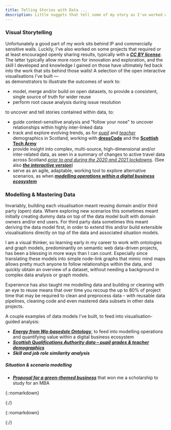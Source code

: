 ```yaml
---
title: Telling Stories with Data ...
description: Little nuggets that tell some of my story as I've worked with data in different places and with different people. And what I've learnt along the way.  
---
```



### Visual Storytelling
 
Unfortunately a good part of my work sits behind IP and commercially sensitive walls. Luckily, I've also worked on some projects that required or at least encouraged openly sharing results, typically with a [___CC BY license___](https://creativecommons.org/share-your-work/cclicenses). The latter typically allow more room for innovation and exploration, and the skill I developed and knowledge I gained on those have ultimately fed back into the work that sits behind those walls! A selection of the open interactive visualisations I've built &mdash;\
as demonstrators to illustrate the outcomes of work to:
  * model, merge and/or build on open datasets, to provide a consistent, single source of truth for wider reuse
  * perform root cause analysis during issue resolution

to uncover and tell stories contained within data, to:  
  * guide context-sensitive analysis and "follow your nose" to uncover relationships within highly inter-linked data
  * track and explore evolving trends, as for [_pupil_](sta/sta_it_402_dress_code.html) and [_teacher_](sta/sta_it_402_dress_code_teacher_demographics.html) demographics in Scotland, working with [__dressCode__](https://www.dresscode.org.uk/scotlands-computing-science-landscape) and the [__Scottish Tech Army__](https://www.scottishtecharmy.org)
  * provide insight into complex, multi-source, high-dimensional and/or inter-related data, as seen in a summary of changes to active travel data across Scotland [_prior to and during the 2020 and 2021 lockdowns_](sta/cycle_counters_info_cards.pdf). (See also [___the interactive version___](sta/sta-climate-change_cycling.html))
  * serve as an agile, adaptable, working tool to explore alternative scenarios, as when [___modelling operations within a digital business ecosystem___](ebri_dbn/index.html)

  
### Modelling &amp; Mastering Data

Invariably, building each visualisation meant reusing domain and/or third party (open) data. Where exploring new scenarios this sometimes meant initially creating dummy data on top of the data model built with domain owners and/or end users. For third party data sometimes this meant deriving the data model first, in order to extend this and/or build extensible visualisations directly on top of the data and associated situation models.

I am a visual thinker, so learning early in my career to work with ontologies and graph models, predominantly on semantic web data-driven projects, has been a blessing in more ways than I can count. Especially since translating these models into simple node-link graphs that mimic mind maps allows pretty much anyone to follow relationships within the data, and quickly obtain an overview of a dataset, without needing a background in complex data analysis or graph models.

Experience has also taught me modelling data and building or cleaning with an eye to reuse means that over time you recoup the up to 80% of project time that may be required to clean and preprocess data &ndash; with reusable data pipelines, cleaning code and even mastered data subsets in other data projects. 

A couple examples of data models I've built, to feed into visualisation-guided analysis:
  * [___Energy from Wa-basedste Ontology___](https://doi.org/10.6084/m9.figshare.6554606.v5), to feed into modelling operations and quantifying value within a digital business ecosystem
  * [___Scottish Qualifications Authority data &ndash; pupil grades &amp; teacher demographics___](https://github.com/aba-sah/sta-it402-dresscode/blob/626b08f849447a15ca54d37f0cf5eac46b20b43a/docs/sta-it-402_data_structure.pdf)
  * ___Skill and job role similarity analysis___

##### Situation &amp; scenario modelling
  * [___Proposal for a green-themed business___](twothreethree/data_modelling/gcs_asdadzie_final.pdf) that won me a scholarship to study for an MBA


{::nomarkdown}

<!--

### Cleaning, Enriching &amp; Mastering Data

The most painful and tedious part of (pre-)analysis &ndash; cleaning, prepping and often enriching data to enable practical use. If you've ever worked on anything but the most trivial dataset (I'm struggling to think of one that would provide anything useful) you quickly learn the value in budgeting up to 80% of project time for data creation and/or third party data pre-processing. Unless you're lucky enough to obtain third party, machine-readable data that closely matches your data model. Or your client has their data ready to go and as needed.\ 
In my experience refusing to acknowledge how much effort is involved in data preprocessing doesn't save you time even short term, and only increases pain long term. At best this is written off as technical debt; more often it results in data that is simply not used or usable or that comes with high cost of use, where alternatives do not exist.  

On the other hand, modelling data and building or cleaning with an eye to reuse means that over time you recoup that time reusing data pipelines, code and even data subsets in other data projects. So the first time I encountered the (new-ish) term __Master Data Management MDM__ and its sister, __Reference Data Management (RDM)__, I realised I had been being doing MDM/RDM pretty much my entire data career. We just called it a variety of other things. 

The majority of the effort expended and complexity I've encountered has been to (attempt to) resolve:
 * mismatch between the initial intended use of data and actual use or need
 * data templates provided at relatively high level to multiple data providers resulting in seemingly structured data, but with wide variation in granularity, format, consistency and content, even for the same provider
 * semi-structured and unstructured public data collections generated as a side effect of some task, often containing valuable information but in formats that do not lend themselves to semi or fully automated analysis
 * incomplete, inconsistently formatted and/or actively obfuscated data; sometimes to protect privacy or sensitivity, in some cases carried out such as to render entire datasets unusable beyond scanning for very high level changes in trends..

The projects I found simultaneously challenging and enriching were also the most successful, working with design and NLP teams and clients to (re)model data and build tools to help our end users capture working data such that it was immediately human and machine-readable. Each of those won us new contracts, based on the trust we built and the value clearly gained for on-going and longer term work.

-->
{:/}


{::nomarkdown}
  <!-- a href="ebri_dashboard.html">EBRI dashboard</a -->

  <!-- p>d3.express is now Observable</p -->
{:/}
